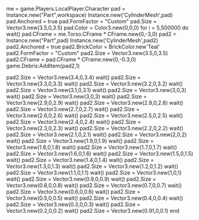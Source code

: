 me = game.Players.LocalPlayer.Character
pad = Instance.new("Part",workspace)
Instance.new('CylinderMesh',pad)
pad.Anchored = true
pad.FormFactor = "Custom"
pad.Size = Vector3.new(3.5,0,3.5)
pad.Color = Color3.new(0,0,0)
for i = 5,500000 do wait()
pad.CFrame = me.Torso.CFrame * CFrame.new(0,-3,0)
pad2 = Instance.new("Part",pad)
Instance.new('CylinderMesh',pad2)
pad2.Anchored = true
pad2.BrickColor = BrickColor.new'Teal'
pad2.FormFactor = "Custom"
pad2.Size = Vector3.new(3.5,0,3.5)
pad2.CFrame = pad.CFrame * CFrame.new(0,-0.3,0)
game.Debris:AddItem(pad2,1)

pad2.Size = Vector3.new(3.4,0,3.4)
wait()
pad2.Size = Vector3.new(3.3,0,3.3)
wait()
pad2.Size = Vector3.new(3.2,0,3.2)
wait()
pad2.Size = Vector3.new(3.1,0,3.1)
wait()
pad2.Size = Vector3.new(3,0,3)
wait()
pad2.Size = Vector3.new(3,0,3)
wait()
pad2.Size = Vector3.new(2.9,0,2.9)
wait()
pad2.Size = Vector3.new(2.8,0,2.8)
wait()
pad2.Size = Vector3.new(2.7,0,2.7)
wait()
pad2.Size = Vector3.new(2.6,0,2.6)
wait()
pad2.Size = Vector3.new(2.5,0,2.5)
wait()
pad2.Size = Vector3.new(2.4,0,2.4)
wait()
pad2.Size = Vector3.new(2.3,0,2.3)
wait()
pad2.Size = Vector3.new(2.2,0,2.2)
wait()
pad2.Size = Vector3.new(2.1,0,2.1)
wait()
pad2.Size = Vector3.new(2,0,2)
wait()
pad2.Size = Vector3.new(1.9,0,1.9)
wait()
pad2.Size = Vector3.new(1.8,0,1.8)
wait()
pad2.Size = Vector3.new(1.7,0,1.7)
wait()
pad2.Size = Vector3.new(1.6,0,1.6)
wait()
pad2.Size = Vector3.new(1.5,0,1.5)
wait()
pad2.Size = Vector3.new(1.4,0,1.4)
wait()
pad2.Size = Vector3.new(1.3,0,1.3)
wait()
pad2.Size = Vector3.new(1.2,0,1.2)
wait()
pad2.Size = Vector3.new(1.1,0,1.1)
wait()
pad2.Size = Vector3.new(1,0,1)
wait()
pad2.Size = Vector3.new(0.9,0,0.9)
wait()
pad2.Size = Vector3.new(0.8,0,0.8)
wait()
pad2.Size = Vector3.new(0.7,0,0.7)
wait()
pad2.Size = Vector3.new(0.6,0,0.6)
wait()
pad2.Size = Vector3.new(0.5,0,0.5)
wait()
pad2.Size = Vector3.new(0.4,0,0.4)
wait()
pad2.Size = Vector3.new(0.3,0,0.3)
wait()
pad2.Size = Vector3.new(0.2,0,0.2)
wait()
pad2.Size = Vector3.new(0.91,0,0.1)
end
